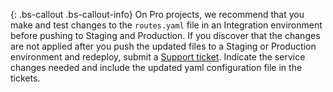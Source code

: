 {: .bs-callout .bs-callout-info}
On Pro projects, we recommend that you make and test changes to the `routes.yaml` file in an Integration environment before pushing to Staging and Production. If you discover that the changes are not applied after you push the updated files to a Staging or Production environment and redeploy, submit a [Support ticket](http://support.magento.com). Indicate the service changes needed and include the updated yaml configuration file in the tickets.
